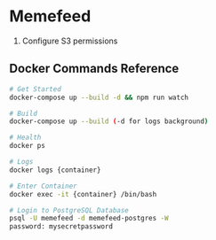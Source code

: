 # Memefeed

1. Configure S3 permissions

## Docker Commands Reference

```bash
# Get Started
docker-compose up --build -d && npm run watch

# Build
docker-compose up --build (-d for logs background)

# Health
docker ps

# Logs
docker logs {container}

# Enter Container
docker exec -it {container} /bin/bash

# Login to PostgreSQL Database
psql -U memefeed -d memefeed-postgres -W
password: mysecretpassword
```
